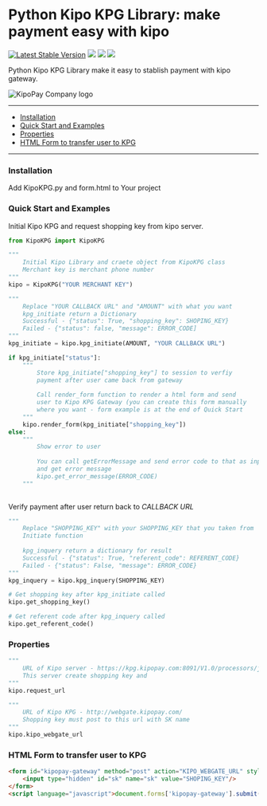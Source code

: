# Python Kipo KPG Library: make payment easy with kipo

[![Latest Stable Version](https://poser.pugx.org/kipolaboratory/kipo-kpg/v/stable)](https://packagist.org/packages/kipolaboratory/kipo-kpg)
[![](https://img.shields.io/github/license/kipolaboratory/kipo-kpg.svg)](https://github.com/kipolaboratory/kipo-kpg/blob/master/LICENSE)
[![](https://img.shields.io/travis/kipolaboratory/kipo-kpg.svg)](https://travis-ci.org/kipolaboratory/kipo-kpg/)
[![](https://img.shields.io/packagist/dt/kipolaboratory/kipo-kpg.svg)](https://github.com/kipolaboratory/kipo-kpg/releases/)

Python Kipo KPG Library make it easy to stablish payment with kipo gateway.

![KipoPay Company logo](https://kipopay.com/img/fr.png)

---
- [Installation](#installation)
- [Quick Start and Examples](#quick-start-and-examples)
- [Properties](#properties)
- [HTML Form to transfer user to KPG](#html-form-to-transfer-user-to-kpg)
---
### Installation
Add KipoKPG.py and form.html to Your project

### Quick Start and Examples
Initial Kipo KPG and request shopping key from kipo server.
```python
from KipoKPG import KipoKPG

"""
    Initial Kipo Library and craete object from KipoKPG class
    Merchant key is merchant phone number
"""
kipo = KipoKPG("YOUR MERCHANT KEY")

"""
    Replace "YOUR CALLBACK URL" and "AMOUNT" with what you want
    kpg_initiate return a Dictionary 
    Successful - {"status": True, "shopping_key": SHOPING_KEY}
    Failed - {"status": false, "message": ERROR_CODE]
"""
kpg_initiate = kipo.kpg_initiate(AMOUNT, "YOUR CALLBACK URL")

if kpg_initiate["status"]:
    """
        Store kpg_initiate["shopping_key"] to session to verfiy
        payment after user came back from gateway
        
        Call render_form function to render a html form and send
        user to Kipo KPG Gateway (you can create this form manually
        where you want - form example is at the end of Quick Start
    """
    kipo.render_form(kpg_initiate["shopping_key"])
else:
    """
        Show error to user
        
        You can call getErrorMessage and send error code to that as input
        and get error message
        kipo.get_error_message(ERROR_CODE)
    """
  
```
Verify payment after user return back to *CALLBACK URL*
```python
"""
    Replace "SHOPPING_KEY" with your SHOPPING_KEY that you taken from
    Initiate function
    
    kpg_inquery return a dictionary for result
    Successful - {"status": True, "referent_code": REFERENT_CODE}
    Failed - {"status": False, "message": ERROR_CODE}
"""
kpg_inquery = kipo.kpg_inquery(SHOPPING_KEY)
```

```python
# Get shopping key after kpg_initiate called
kipo.get_shopping_key()
```

```python
# Get referent code after kpg_inquery called
kipo.get_referent_code()
```

### Properties
```python
""" 
    URL of Kipo server - https://kpg.kipopay.com:8091/V1.0/processors/json/
    This server create shopping key and 
"""
kipo.request_url

"""
    URL of Kipo KPG - http://webgate.kipopay.com/
    Shopping key must post to this url with SK name
"""
kipo.kipo_webgate_url
```

### HTML Form to transfer user to KPG
```html
<form id="kipopay-gateway" method="post" action="KIPO_WEBGATE_URL" style="display: none;">
    <input type="hidden" id="sk" name="sk" value="SHOPING_KEY"/>
</form>
<script language="javascript">document.forms['kipopay-gateway'].submit();</script>
```
